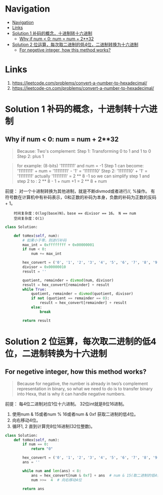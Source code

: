 # Navigation
- [Navigation](#navigation)
- [Links](#links)
- [Solution 1 补码的概念，十进制转十六进制](#solution-1-%e8%a1%a5%e7%a0%81%e7%9a%84%e6%a6%82%e5%bf%b5%e5%8d%81%e8%bf%9b%e5%88%b6%e8%bd%ac%e5%8d%81%e5%85%ad%e8%bf%9b%e5%88%b6)
  - [Why if num &lt; 0: num = num + 2**32](#why-if-num-lt-0-num--num--232)
- [Solution 2 位运算，每次取二进制的低4位，二进制转换为十六进制](#solution-2-%e4%bd%8d%e8%bf%90%e7%ae%97%e6%af%8f%e6%ac%a1%e5%8f%96%e4%ba%8c%e8%bf%9b%e5%88%b6%e7%9a%84%e4%bd%8e4%e4%bd%8d%e4%ba%8c%e8%bf%9b%e5%88%b6%e8%bd%ac%e6%8d%a2%e4%b8%ba%e5%8d%81%e5%85%ad%e8%bf%9b%e5%88%b6)
  - [For negetive integer, how this method works?](#for-negetive-integer-how-this-method-works)

# Links
1. https://leetcode.com/problems/convert-a-number-to-hexadecimal/
2. https://leetcode-cn.com/problems/convert-a-number-to-hexadecimal/


# Solution 1 补码的概念，十进制转十六进制
## Why if num < 0: num = num + 2**32

> Because:
> Two's complement:
> Step 1: Transforming 0 to 1 and 1 to 0
> Step 2: plus 1

> for example: (8-bits) '11111111' and num = -1
> Step 1 can become: '11111111' + num = '11111111' - '1' = '11111110'
> Step 2: '11111110' + '1' = '11111111'
> actually '11111111' = 2 ** 8 -1
> so we can simplify step 1 and step 2 to : 2 ** 8 - 1 + num +1 = 2 ** 8 + num

前提：
对一个十进制转换为其他进制，就是不断divmod或者进行//, %操作。
有符号数在计算机中有补码表示，0和正数的补码为本身，负数的补码为正数的反码 + 1。

```
    时间复杂度：O(log(base)N)。base == divisor == 16。 N == num
    空间复杂度：O(1)
```

```python
class Solution:

    def toHex(self, num):
        # 如果小于零，则进行补码
        max_int = 0xffffffff + 0x00000001
        if num < 0:
            num += max_int

        hex_convert = ('0', '1', '2', '3', '4', '5', '6', '7', '8', '9', 'a', 'b', 'c', 'd', 'e', 'f')
        divisor = 0x00000010        
        result = ''                 

        quotient, remainder = divmod(num, divisor)
        result = hex_convert[remainder] + result
        while True:
            quotient, remainder = divmod(quotient, divisor)
            if not (quotient == remainder == 0):
                result = hex_convert[remainder] + result
            else:
                break

        return result
```

# Solution 2 位运算，每次取二进制的低4位，二进制转换为十六进制
## For negetive integer, how this method works?
> Because for negative, the number is already in two’s complement representation in binary, so what we need to do is to transfer binary into Hexa, that is why it can handle negative numbers.

前提：
每4位二进制对应1位十六进制。
32位int就是8位16进制。

1. 使用num & 15或者num % 16或者num & 0xf 获取二进制的低4位。
2. 向右移动4位。
3. 循环1, 2 直到计算完8位16进制(32位整数)。

```python
class Solution:
    def toHex(self, num):
        if num == 0:
            return "0"

        hex_convert = ('0', '1', '2', '3', '4', '5', '6', '7', '8', '9', 'a', 'b', 'c', 'd', 'e', 'f')    
        ans = ''

        while num and len(ans) < 8:
            ans = hex_convert[num & 0xf] + ans  # num & 15(取二进制的低4位) 和 num % 16效果一样
            num >>=  4  # 向右移动4位

        return ans
```
